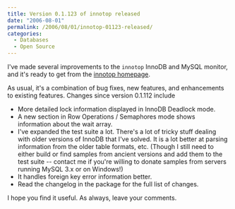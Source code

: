 ```yaml
---
title: Version 0.1.123 of innotop released
date: "2006-08-01"
permalink: /2006/08/01/innotop-01123-released/
categories:
  - Databases
  - Open Source
---
```

I've made several improvements to the `innotop` InnoDB and MySQL monitor, and it's ready to get from the [innotop homepage][1].

As usual, it's a combination of bug fixes, new features, and enhancements to existing features. Changes since version 0.1.112 include

*   More detailed lock information displayed in InnoDB Deadlock mode.
*   A new section in Row Operations / Semaphores mode shows information about the wait array.
*   I've expanded the test suite a lot. There's a lot of tricky stuff dealing with older versions of InnoDB that I've solved. It is a lot better at parsing information from the older table formats, etc. (Though I still need to either build or find samples from ancient versions and add them to the test suite -- contact me if you're willing to donate samples from servers running MySQL 3.x or on Windows!)
*   It handles foreign key error information better.
*   Read the changelog in the package for the full list of changes.

I hope you find it useful. As always, leave your comments.

 [1]: http://www.xaprb.com/innotop/
